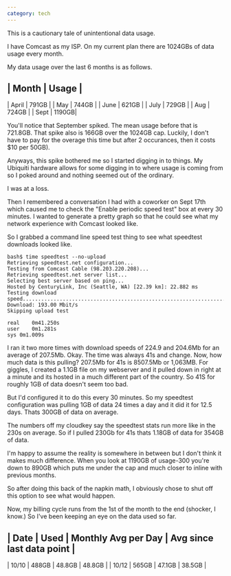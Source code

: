 ```yaml
---
category: tech
---
```


This is a cautionary tale of unintentional data usage.

I have Comcast as my ISP.  On my current plan there are 1024GBs of data usage every month.

My data usage over the last 6 months is as follows.

| Month | Usage | 
-----------------
| April	| 791GB |
| May   | 744GB |
| June  | 621GB |
| July  | 729GB |
| Aug   | 724GB |
| Sept  | 1190GB|

You'll notice that September spiked. The mean usage before that is 721.8GB. That spike also
is 166GB over the 1024GB cap. Luckily, I don't have to pay for the overage this time but after 
2 occurances, then it costs $10 per 50GB).

Anyways, this spike bothered me so I started digging in to things. My Ubiquiti hardware allows
for some digging in to where usage is coming from so I poked around and nothing seemed out of
the ordinary.

I was at a loss.

Then I remembered a conversation I had with a coworker on Sept 17th which caused me to check
the "Enable periodic speed test" box at every 30 minutes.  I wanted to generate a pretty graph
so that he could see what my network experience with Comcast looked like.

So I grabbed a command line speed test thing to see what speedtest downloads looked like.

```
bash$ time speedtest --no-upload
Retrieving speedtest.net configuration...
Testing from Comcast Cable (98.203.220.208)...
Retrieving speedtest.net server list...
Selecting best server based on ping...
Hosted by CenturyLink, Inc (Seattle, WA) [22.39 km]: 22.882 ms
Testing download speed................................................................................
Download: 193.00 Mbit/s
Skipping upload test

real	0m41.250s
user	0m1.281s
sys	0m1.009s
```

I ran it two more times with download speeds of 224.9 and 204.6Mb for an average of 207.5Mb.  Okay.  The time was always 41s and change.  Now, how much data is this pulling? 207.5Mb for 41s is 8507.5Mb or 1,063MB.  For giggles, I created a 1.1GB file on my webserver and it pulled down in right at a minute and its hosted in a
much different part of the country.  So 41S for roughly 1GB of data doesn't seem too bad.

But I'd configured it to do this every 30 minutes.  So my speedtest configuration was pulling 1GB of data 24 times a day and it did it for 12.5 days.  Thats 300GB of data on average.

The numbers off my cloudkey say the speedtest stats run more like in the 230s on average.  So if I pulled 230Gb for 41s thats 1.18GB of data for 354GB of data.

I'm happy to assume the reality is somewhere in between but I don't think it makes much difference.  When you look at 1190GB of usage-300 you're down to 890GB which puts me under the cap and much closer to inline with
previous months.  

So after doing this back of the napkin math, I obviously chose to shut off this option to see what would happen.

Now, my billing cycle runs from the 1st of the month to the end (shocker, I know.) So I've been keeping an eye on the data used so far.

|  Date | Used  | Monthly Avg per Day | Avg since last data point |
-------------------------------------------------------------------
| 10/10	| 488GB	| 48.8GB 			  | 48.8GB                    |
| 10/12	| 565GB | 47.1GB 			  | 38.5GB                    |


